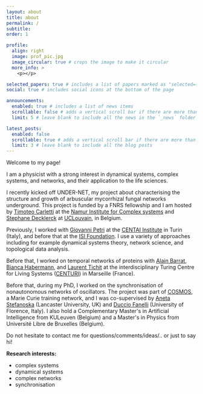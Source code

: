```yaml
---
layout: about
title: about
permalink: /
subtitle: 
order: 1

profile:
  align: right
  image: prof_pic.jpg
  image_circular: true # crops the image to make it circular
  more_info: >
    <p></p>

selected_papers: true # includes a list of papers marked as "selected={true}"
social: true # includes social icons at the bottom of the page

announcements:
  enabled: true # includes a list of news items
  scrollable: false # adds a vertical scroll bar if there are more than 3 news items
  limit: 5 # leave blank to include all the news in the `_news` folder

latest_posts:
  enabled: false
  scrollable: true # adds a vertical scroll bar if there are more than 3 new posts items
  limit: 3 # leave blank to include all the blog posts
---
```


Welcome to my page!   

I am a physicist with a strong interest in dynamical systems, complex systems, and networks, and their application to the life sciences.  

I recently kicked off UNDER-NET, my project about characterising the structure and growth of arbuscular mycorrhizal fungal networks underground. This project is funded by a FNRS fellowship and I am hosted by [Timoteo Carletti](https://directory.unamur.be/staff/tcarlett?_LOCALE_=en) at the [Namur Institute for Complex systems](https://www.naxys.be/) and [Stephane Decklerck](https://uclouvain.be/fr/repertoires/stephan.declerck) at [UCLouvain](https://uclouvain.be/en/research-institutes/eli/elim/team-mycology.html), in Belgium.

<!-- I am currently working on various [projects]({% link _pages/projects.md %}) including theoretical models of dynamical processes on networks (synchronisation, contagion), and the analysis of experimental data such as the brain's electrical activity or whale speech.  -->

Previously, I worked with [Giovanni Petri](https://lordgrilo.github.io/) at the [CENTAI Institute](https://centai.eu/) in Turin (Italy), and before that at the [ISI Foundation](https://isi.it). I use a variety of approaches including for example dynamical systems theory, network science, and topological data analysis.

Before that, I worked on temporal networks of proteins with [Alain Barrat](http://www.cpt.univ-mrs.fr/~barrat/), [Bianca Habermann](http://www.ibdm.univ-mrs.fr/equipe/computational-biology/), and [Laurent Tichit](http://iml.univ-mrs.fr/~tichit/) at the interdisciplinary Turing Centre for Living Systems ([CENTURI](http://centuri-livingsystems.org/)) in Marseille (France).   

Before that, during my PhD, I worked on the synchronisation of nonautonomous networks of oscillators. The project was part of [COSMOS](https://www.uni-potsdam.de/cosmos-itn/), a Marie Curie training network, and I was co-supervised by [Aneta Stefanoska](https://www.lancaster.ac.uk/physics/about-us/people/aneta-stefanovska) (Lancaster University, UK) and [Duccio Fanelli](https://sites.google.com/site/ducciofanelli1/home) (University of Florence, Italy). I also hold a Complementary Master's in Artificial Intelligence from KULeuven (Belgium) and a Master's in Physics from Université Libre de Bruxelles (Belgium). 

Do not hesitate to contact me for questions/comments/ideas/.. or just to say hi!

**Research interests:**
- complex systems 
- dynamical systems
- complex networks 
- synchronisation
